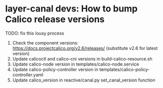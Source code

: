 # layer-canal devs: How to bump Calico release versions

TODO: fix this lousy process

1. Check the component versions: https://docs.projectcalico.org/v2.6/releases/
   (substitute v2.6 for latest version)
2. Update calicoctl and calico-cni versions in build-calico-resource.sh
3. Update calico-node version in templates/calico-node.service
4. Update calico-policy-controller version in
   templates/calico-policy-controller.yaml
5. Update calico_version in reactive/canal.py set_canal_version function
